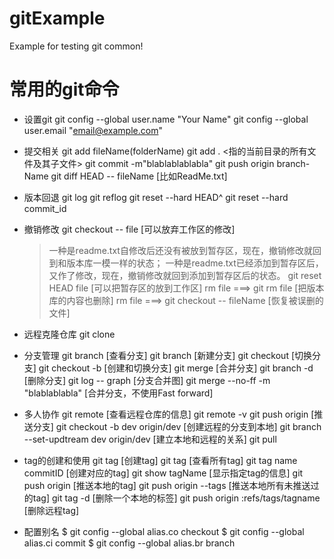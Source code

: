 # gitExample
Example for testing git common!
# 常用的git命令
* 设置git
  git config --global user.name  "Your Name"
  git config --global user.email "email@example.com"

* 提交相关
  git add fileName(folderName)
  git add .   <指的当前目录的所有文件及其子文件>
  git commit -m"blablablablabla"
  git push origin  branch-Name
  git diff HEAD -- fileName  [比如ReadMe.txt]
  
* 版本回退
  git log
  git reflog
  git reset --hard HEAD^
  git reset --hard commit_id
  
* 撤销修改
  git checkout -- file    [可以放弃工作区的修改]
  >一种是readme.txt自修改后还没有被放到暂存区，现在，撤销修改就回到和版本库一模一样的状态；
  >一种是readme.txt已经添加到暂存区后，又作了修改，现在，撤销修改就回到添加到暂存区后的状态。
  git reset HEAD file     [可以把暂存区的放到工作区]
  rm file  ===>   git rm  file   [把版本库的内容也删除]
  rm file  ===>   git checkout -- fileName  [恢复被误删的文件]
  
* 远程克隆仓库
  git clone
  
* 分支管理
  git branch   [查看分支]
  git branch <name>  [新建分支]
  git checkout <name>  [切换分支]
  git checkout -b <name>  [创建和切换分支]
  git merge <name>  [合并分支]
  git branch -d <name> [删除分支]
  git log -- graph [分支合并图]
  git merge --no-ff -m "blablablabla" <name>   [合并分支，不使用Fast forward]
  
 * 多人协作
   git remote [查看远程仓库的信息]
   git remote -v
   git push origin <name>   [推送分支]
   git checkout -b dev origin/dev  [创建远程的分支到本地]
   git branch --set-updtream dev origin/dev  [建立本地和远程的关系]
   git pull
   
 * tag的创建和使用
   git tag <name>  [创建tag]
   git tag  [查看所有tag]
   git tag name commitID  [创建对应的tag]
   git show tagName [显示指定tag的信息]
   git push origin <tagName>   [推送本地的tag]
   git push origin --tags [推送本地所有未推送过的tag]
   git tag -d <tagname>   [删除一个本地的标签]
   git push origin :refs/tags/tagname  [删除远程tag]
   
*  配置别名
   $ git config --global alias.co checkout
   $ git config --global alias.ci commit
   $ git config --global alias.br branch




